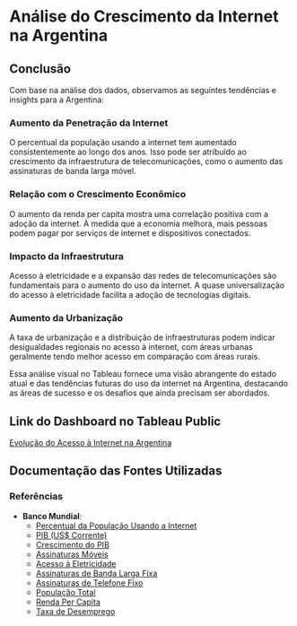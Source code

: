 # Análise do Crescimento da Internet na Argentina

## Conclusão

Com base na análise dos dados, observamos as seguintes tendências e insights para a Argentina:

### Aumento da Penetração da Internet

O percentual da população usando a internet tem aumentado consistentemente ao longo dos anos. Isso pode ser atribuído ao crescimento da infraestrutura de telecomunicações, como o aumento das assinaturas de banda larga móvel.

### Relação com o Crescimento Econômico

O aumento da renda per capita mostra uma correlação positiva com a adoção da internet. À medida que a economia melhora, mais pessoas podem pagar por serviços de internet e dispositivos conectados.

### Impacto da Infraestrutura

Acesso à eletricidade e a expansão das redes de telecomunicações são fundamentais para o aumento do uso da internet. A quase universalização do acesso à eletricidade facilita a adoção de tecnologias digitais.

### Aumento da Urbanização

A taxa de urbanização e a distribuição de infraestruturas podem indicar desigualdades regionais no acesso à internet, com áreas urbanas geralmente tendo melhor acesso em comparação com áreas rurais.

Essa análise visual no Tableau fornece uma visão abrangente do estado atual e das tendências futuras do uso da internet na Argentina, destacando as áreas de sucesso e os desafios que ainda precisam ser abordados.

## Link do Dashboard no Tableau Public

[Evolução do Acesso à Internet na Argentina](https://public.tableau.com/app/profile/vinicius.marcondes/viz/EvoluoaoAcessoInternetnaArgentina/EvoluoaoAcessoInternetnaArgentina?publish=yes)

## Documentação das Fontes Utilizadas

### Referências

- **Banco Mundial**:
  - [Percentual da População Usando a Internet](https://data.worldbank.org/indicator/IT.NET.USER.ZS)
  - [PIB (US$ Corrente)](https://data.worldbank.org/indicator/NY.GDP.MKTP.CD)
  - [Crescimento do PIB](https://data.worldbank.org/indicator/NY.GDP.MKTP.KD.ZG)
  - [Assinaturas Móveis](https://data.worldbank.org/indicator/IT.CEL.SETS.P2)
  - [Acesso à Eletricidade](https://data.worldbank.org/indicator/EG.ELC.ACCS.ZS)
  - [Assinaturas de Banda Larga Fixa](https://data.worldbank.org/indicator/IT.NET.BBND.P2)
  - [Assinaturas de Telefone Fixo](https://data.worldbank.org/indicator/IT.MLT.MAIN.P2)
  - [População Total](https://data.worldbank.org/indicator/SP.POP.TOTL)
  - [Renda Per Capita](https://data.worldbank.org/indicator/NY.GNP.PCAP.CD)
  - [Taxa de Desemprego](https://data.worldbank.org/indicator/SL.UEM.TOTL.ZS)

